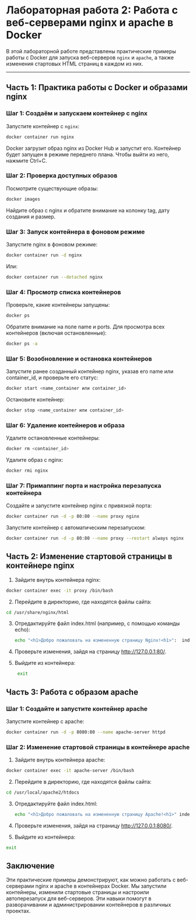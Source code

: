 # Лабораторная работа 2: Работа с веб-серверами nginx и apache в Docker

В этой лабораторной работе представлены практические примеры работы с Docker для запуска веб-серверов `nginx` и `apache`, а также изменения стартовых HTML страниц в каждом из них.

---

## Часть 1: Практика работы с Docker и образами nginx

### Шаг 1: Создаём и запускаем контейнер с nginx
Запустите контейнер с `nginx`:
  ```bash
  docker container run nginx
  ```
Docker загрузит образ nginx из Docker Hub и запустит его. 
Контейнер будет запущен в режиме переднего плана. Чтобы выйти из него, нажмите Ctrl+C.

### Шаг 2: Проверка доступных образов
Посмотрите существующие образы:
  ```bash
  docker images
  ```
Найдите образ с nginx и обратите внимание на колонку tag, дату создания и размер.

### Шаг 3: Запуск контейнера в фоновом режиме
Запустите nginx в фоновом режиме:
  ```bash
  docker container run -d nginx
  ```
Или:
  ```bash
  docker container run --detached nginx
  ```

### Шаг 4: Просмотр списка контейнеров
Проверьте, какие контейнеры запущены:
  ```bash
  docker ps
  ```
Обратите внимание на поле name и ports.
Для просмотра всех контейнеров (включая остановленные):
  ```bash
  docker ps -a
  ```
### Шаг 5: Возобновление и остановка контейнеров
Запустите ранее созданный контейнер nginx, указав его name или container_id, и проверьте его статус:
  ```bash
  docker start <name_container или container_id>
  ```
Остановите контейнер:
  ```bash
  docker stop <name_container или container_id>
  ```
### Шаг 6: Удаление контейнеров и образа
Удалите остановленные контейнеры:
  ```bash
  docker rm <container_id>
  ```
Удалите образ с nginx:
  ```bash
  docker rmi nginx
  ```
### Шаг 7: Примаппинг порта и настройка перезапуска контейнера
Создайте и запустите контейнер nginx с привязкой порта:
  ```bash
  docker container run -d -p 80:80 --name proxy nginx
  ```
Запустите контейнер с автоматическим перезапуском:
  ```bash
  docker container run -d -p 80:80 --name proxy --restart always nginx
  ```

## Часть 2: Изменение стартовой страницы в контейнере nginx

1. Зайдите внутрь контейнера nginx:
  ```bash
  docker container exec -it proxy /bin/bash
  ```
2. Перейдите в директорию, где находятся файлы сайта:
  ```bash
  cd /usr/share/nginx/html
  ```
3. Отредактируйте файл index.html (например, с помощью команды echo):
    ```bash
    echo "<h1>Добро пожаловать на измененную страницу Nginx!<h1>":  index.html
    ```
5. Проверьте изменения, зайдя на страницу http://127.0.0.1:80/.

6. Выйдите из контейнера:
   ```bash
    exit
    ```
## Часть 3: Работа с образом apache

### Шаг 1: Создайте и запустите контейнер apache
Запустите контейнер с apache:
  ```bash
  docker container run -d -p 8080:80 --name apache-server httpd
  ```
### Шаг 2: Изменение стартовой страницы в контейнере apache

1. Зайдите внутрь контейнера apache:
  ```bash
  docker container exec -it apache-server /bin/bash
  ```
2. Перейдите в директорию, где находятся файлы сайта:
  ```bash
  cd /usr/local/apache2/htdocs
  ```
3. Отредактируйте файл index.html:
    ```bash
    echo "<h1>Добро пожаловать на измененную страницу Apache!<h1>" index.html
    ```
5. Проверьте изменения, зайдя на страницу http://127.0.0.1:8080/.

6. Выйдите из контейнера:
  ```bash
  exit
  ```
## Заключение
Эти практические примеры демонстрируют, как можно работать с веб-серверами nginx и apache в контейнерах Docker.
Мы запустили контейнеры, изменили стартовые страницы и настроили автоперезапуск для веб-серверов. 
Эти навыки помогут в разворачивании и администрировании контейнеров в различных проектах.
 



















